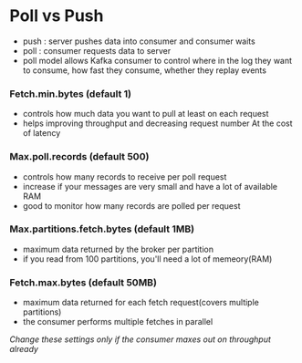 # Poll vs Push
- push : server pushes data into consumer and consumer waits
- poll : consumer requests data to server
- poll model allows Kafka consumer to control where in the log they want to consume, how fast they consume, whether they replay events

### Fetch.min.bytes (default 1)  
- controls how much data you want to pull at least on each request
- helps improving throughput and decreasing request number At the cost of latency

### Max.poll.records (default 500)  
- controls how many records to receive per poll request
- increase if your messages are very small and have a lot of available RAM
- good to monitor how many records are polled per request

### Max.partitions.fetch.bytes (default 1MB)  
- maximum data returned by the broker per partition  
- if you read from 100 partitions, you'll need a lot of memeory(RAM)

### Fetch.max.bytes (default 50MB)  
- maximum data returned for each fetch request(covers multiple partitions)  
- the consumer performs multiple fetches in parallel

*Change these settings only if the consumer maxes out on throughput already*
